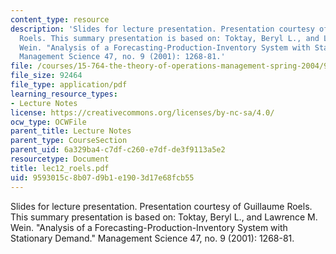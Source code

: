 ```yaml
---
content_type: resource
description: 'Slides for lecture presentation. Presentation courtesy of Guillaume
  Roels. This summary presentation is based on: Toktay, Beryl L., and Lawrence M.
  Wein. "Analysis of a Forecasting-Production-Inventory System with Stationary Demand."
  Management Science 47, no. 9 (2001): 1268-81.'
file: /courses/15-764-the-theory-of-operations-management-spring-2004/9593015c8b07d9b1e1903d17e68fcb55_lec12_roels.pdf
file_size: 92464
file_type: application/pdf
learning_resource_types:
- Lecture Notes
license: https://creativecommons.org/licenses/by-nc-sa/4.0/
ocw_type: OCWFile
parent_title: Lecture Notes
parent_type: CourseSection
parent_uid: 6a329ba4-c7df-c260-e7df-de3f9113a5e2
resourcetype: Document
title: lec12_roels.pdf
uid: 9593015c-8b07-d9b1-e190-3d17e68fcb55
---
```

Slides for lecture presentation. Presentation courtesy of Guillaume Roels. This summary presentation is based on: Toktay, Beryl L., and Lawrence M. Wein. "Analysis of a Forecasting-Production-Inventory System with Stationary Demand." Management Science 47, no. 9 (2001): 1268-81.